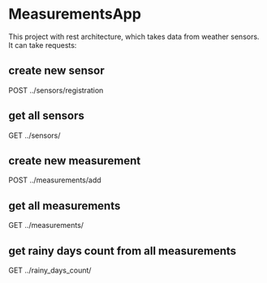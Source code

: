 # MeasurementsApp
This project with rest architecture, which takes data from weather sensors.
It can take requests:

create new sensor
--
POST ../sensors/registration

get all sensors
--
GET ../sensors/

create new measurement
--
POST ../measurements/add

get all measurements
--
GET ../measurements/

get rainy days count from all measurements
--
GET ../rainy_days_count/
